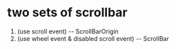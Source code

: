 # two sets of scrollbar
1. (use scroll event) -- ScrollBarOrigin
2. (use wheel event & disabled scroll event) -- ScrollBar
